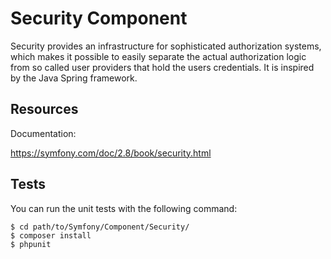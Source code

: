 Security Component
==================

Security provides an infrastructure for sophisticated authorization systems,
which makes it possible to easily separate the actual authorization logic from
so called user providers that hold the users credentials. It is inspired by
the Java Spring framework.

Resources
---------

Documentation:

https://symfony.com/doc/2.8/book/security.html

Tests
-----

You can run the unit tests with the following command:

    $ cd path/to/Symfony/Component/Security/
    $ composer install
    $ phpunit
